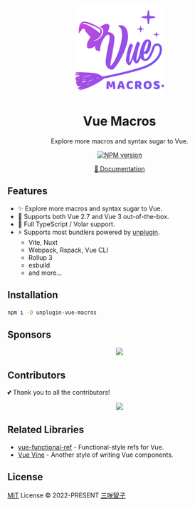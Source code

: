 <p align="center">
  <img src="./docs/public/logo.svg" width="200px" />
</p>

<h1 align="center">Vue Macros</h1>

<p align="center">Explore more macros and syntax sugar to Vue.</p>

<p align="center">
  <a href="https://npmjs.com/package/unplugin-vue-macros">
    <img src="https://img.shields.io/npm/v/unplugin-vue-macros.svg" alt="NPM version">
  </a>
</p>

<p align="center">
  <a href="https://vue-macros.dev/">📜 Documentation</a>
</p>

## Features

- ✨ Explore more macros and syntax sugar to Vue.
- 💚 Supports both Vue 2.7 and Vue 3 out-of-the-box.
- 🦾 Full TypeScript / Volar support.
- ⚡️ Supports most bundlers powered by [unplugin](https://github.com/unjs/unplugin).
  - Vite, Nuxt
  - Webpack, Rspack, Vue CLI
  - Rollup 3
  - esbuild
  - and more...

## Installation

```bash
npm i -D unplugin-vue-macros
```

## Sponsors

<p align="center">
  <a href="https://cdn.jsdelivr.net/gh/sxzz/sponsors/sponsors.wide.svg">
    <img src='https://cdn.jsdelivr.net/gh/sxzz/sponsors/sponsors.wide.svg'/>
  </a>
</p>

## Contributors

💕 Thank you to all the contributors!

<p align="center">
  <a href="https://github.com/vue-macros/vue-macros/graphs/contributors">
    <img src="https://contrib.rocks/image?repo=vue-macros/vue-macros" />
  </a>
</p>

## Related Libraries

- [vue-functional-ref](https://github.com/sxzz/vue-functional-ref) - Functional-style refs for Vue.
- [Vue Vine](https://vue-vine.dev/) - Another style of writing Vue components.

## License

[MIT](./LICENSE) License © 2022-PRESENT [三咲智子](https://github.com/sxzz)
